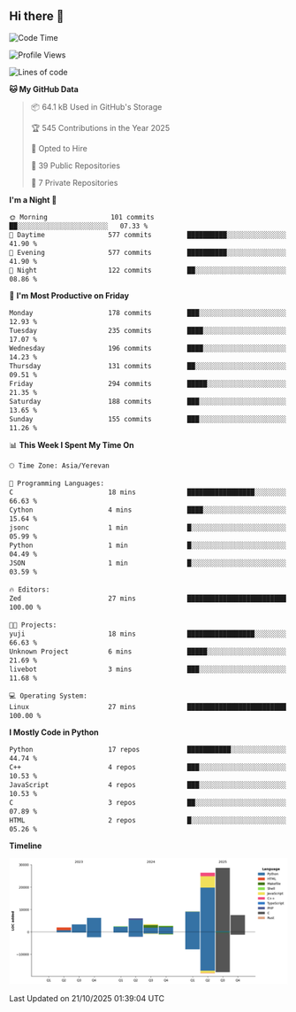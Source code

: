 ## Hi there 👋

<!--START_SECTION:waka-->
![Code Time](http://img.shields.io/badge/Code%20Time-1%2C309%20hrs%2011%20mins-blue)

![Profile Views](http://img.shields.io/badge/Profile%20Views-0-blue)

![Lines of code](https://img.shields.io/badge/From%20Hello%20World%20I%27ve%20Written-97.4%20thousand%20lines%20of%20code-blue)

**🐱 My GitHub Data** 

> 📦 64.1 kB Used in GitHub's Storage 
 > 
> 🏆 545 Contributions in the Year 2025
 > 
> 💼 Opted to Hire
 > 
> 📜 39 Public Repositories 
 > 
> 🔑 7 Private Repositories 
 > 
**I'm a Night 🦉** 

```text
🌞 Morning                101 commits         ██░░░░░░░░░░░░░░░░░░░░░░░   07.33 % 
🌆 Daytime                577 commits         ██████████░░░░░░░░░░░░░░░   41.90 % 
🌃 Evening                577 commits         ██████████░░░░░░░░░░░░░░░   41.90 % 
🌙 Night                  122 commits         ██░░░░░░░░░░░░░░░░░░░░░░░   08.86 % 
```
📅 **I'm Most Productive on Friday** 

```text
Monday                   178 commits         ███░░░░░░░░░░░░░░░░░░░░░░   12.93 % 
Tuesday                  235 commits         ████░░░░░░░░░░░░░░░░░░░░░   17.07 % 
Wednesday                196 commits         ████░░░░░░░░░░░░░░░░░░░░░   14.23 % 
Thursday                 131 commits         ██░░░░░░░░░░░░░░░░░░░░░░░   09.51 % 
Friday                   294 commits         █████░░░░░░░░░░░░░░░░░░░░   21.35 % 
Saturday                 188 commits         ███░░░░░░░░░░░░░░░░░░░░░░   13.65 % 
Sunday                   155 commits         ███░░░░░░░░░░░░░░░░░░░░░░   11.26 % 
```


📊 **This Week I Spent My Time On** 

```text
🕑︎ Time Zone: Asia/Yerevan

💬 Programming Languages: 
C                        18 mins             █████████████████░░░░░░░░   66.63 % 
Cython                   4 mins              ████░░░░░░░░░░░░░░░░░░░░░   15.64 % 
jsonc                    1 min               █░░░░░░░░░░░░░░░░░░░░░░░░   05.99 % 
Python                   1 min               █░░░░░░░░░░░░░░░░░░░░░░░░   04.49 % 
JSON                     1 min               █░░░░░░░░░░░░░░░░░░░░░░░░   03.59 % 

🔥 Editors: 
Zed                      27 mins             █████████████████████████   100.00 % 

🐱‍💻 Projects: 
yuji                     18 mins             █████████████████░░░░░░░░   66.63 % 
Unknown Project          6 mins              █████░░░░░░░░░░░░░░░░░░░░   21.69 % 
livebot                  3 mins              ███░░░░░░░░░░░░░░░░░░░░░░   11.68 % 

💻 Operating System: 
Linux                    27 mins             █████████████████████████   100.00 % 
```

**I Mostly Code in Python** 

```text
Python                   17 repos            ███████████░░░░░░░░░░░░░░   44.74 % 
C++                      4 repos             ███░░░░░░░░░░░░░░░░░░░░░░   10.53 % 
JavaScript               4 repos             ███░░░░░░░░░░░░░░░░░░░░░░   10.53 % 
C                        3 repos             ██░░░░░░░░░░░░░░░░░░░░░░░   07.89 % 
HTML                     2 repos             █░░░░░░░░░░░░░░░░░░░░░░░░   05.26 % 
```



**Timeline**

![Lines of Code chart](https://raw.githubusercontent.com/0xM4LL0C/0xM4LL0C/main/assets/bar_graph.png)


 Last Updated on 21/10/2025 01:39:04 UTC
<!--END_SECTION:waka-->
